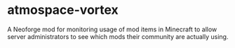 # atmospace-vortex
A Neoforge mod for monitoring usage of mod items in Minecraft to allow server administrators to see which mods their community are actually using.

